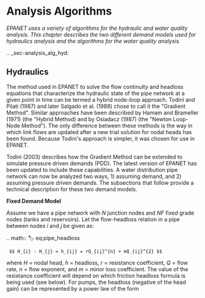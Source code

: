# Analysis Algorithms

*EPANET uses a variety of algorithms for the hydraulic and water quality analysis. This chapter describes the two different demand models used for hydraulics analysis and the algorithms for the water quality analysis.*


.. _sec-analysis_alg_hyd:

## Hydraulics

  The method used in EPANET to solve the flow continuity and headloss equations
  that characterize the hydraulic state of the pipe network at a given point in
  time can be termed a hybrid node-loop approach. Todini and Pilati (1987) and
  later Salgado et al. (1988) chose to call it the "Gradient Method". Similar
  approaches have been described by Hamam and Brameller (1971) (the "Hybrid
  Method) and by Osiadacz (1987) (the "Newton Loop-Node Method"). The only
  difference between these methods is the way in which link flows are updated
  after a new trial solution for nodal heads has been found. Because Todini's
  approach is simpler, it was chosen for use in EPANET.

  Todini (2003) describes how the Gradient Method can be extended to simulate
  pressure driven demands (PDD). The latest version of EPANET has been
  updated to include these capabilities. A water distribution pipe network
  can now be analyzed two ways, 1) assuming demand, and 2) assuming
  pressure driven demands. The subsections that follow provide a technical
  description for these two demand models.


**Fixed Demand Model**

  Assume we have a pipe network with ${N}$ junction nodes and ${NF}$
  fixed grade nodes (tanks and reservoirs). Let the flow-headloss relation in a
  pipe between nodes $i$ and $j$ be given as:

  .. math::
     :label: eq:pipe_headloss

     $$ H_{i} - H_{j} = h_{ij} = rQ_{ij}^{n} + mQ_{ij}^{2} $$

  where $H$ = nodal head, $h$ = headloss, $r$ = resistance
  coefficient, $Q$ = flow rate, $n$ = flow exponent, and $m$
  = minor loss coefficient. The value of the resistance coefficient will depend
  on which friction headloss formula is being used (see below). For pumps,
  the headloss (negative of the head gain) can be represented by a
  power law of the form

